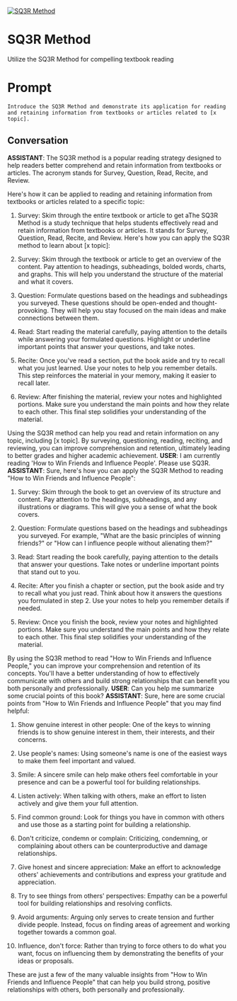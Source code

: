 
[![ SQ3R Method](https://flow-prompt-covers.s3.us-west-1.amazonaws.com/icon/futuristic/futu_1.png)]()
#  SQ3R Method 
Utilize the SQ3R Method for compelling textbook reading

# Prompt

```
Introduce the SQ3R Method and demonstrate its application for reading and retaining information from textbooks or articles related to [x topic].
```

## Conversation

**ASSISTANT**: The SQ3R method is a popular reading strategy designed to help readers better comprehend and retain information from textbooks or articles. The acronym stands for Survey, Question, Read, Recite, and Review.



Here's how it can be applied to reading and retaining information from textbooks or articles related to a specific topic:



1. Survey: Skim through the entire textbook or article to get aThe SQ3R Method is a study technique that helps students effectively read and retain information from textbooks or articles. It stands for Survey, Question, Read, Recite, and Review. Here's how you can apply the SQ3R method to learn about [x topic]:



1. Survey: Skim through the textbook or article to get an overview of the content. Pay attention to headings, subheadings, bolded words, charts, and graphs. This will help you understand the structure of the material and what it covers.



2. Question: Formulate questions based on the headings and subheadings you surveyed. These questions should be open-ended and thought-provoking. They will help you stay focused on the main ideas and make connections between them.



3. Read: Start reading the material carefully, paying attention to the details while answering your formulated questions. Highlight or underline important points that answer your questions, and take notes.



4. Recite: Once you've read a section, put the book aside and try to recall what you just learned. Use your notes to help you remember details. This step reinforces the material in your memory, making it easier to recall later.



5. Review: After finishing the material, review your notes and highlighted portions. Make sure you understand the main points and how they relate to each other. This final step solidifies your understanding of the material.



Using the SQ3R method can help you read and retain information on any topic, including [x topic]. By surveying, questioning, reading, reciting, and reviewing, you can improve comprehension and retention, ultimately leading to better grades and higher academic achievement.
**USER**: I am currently reading 'How to Win Friends and Influence People'. Please use SQ3R.
**ASSISTANT**: Sure, here's how you can apply the SQ3R Method to reading "How to Win Friends and Influence People":



1. Survey: Skim through the book to get an overview of its structure and content. Pay attention to the headings, subheadings, and any illustrations or diagrams. This will give you a sense of what the book covers.



2. Question: Formulate questions based on the headings and subheadings you surveyed. For example, "What are the basic principles of winning friends?" or "How can I influence people without alienating them?"



3. Read: Start reading the book carefully, paying attention to the details that answer your questions. Take notes or underline important points that stand out to you.



4. Recite: After you finish a chapter or section, put the book aside and try to recall what you just read. Think about how it answers the questions you formulated in step 2. Use your notes to help you remember details if needed.



5. Review: Once you finish the book, review your notes and highlighted portions. Make sure you understand the main points and how they relate to each other. This final step solidifies your understanding of the material.



By using the SQ3R method to read "How to Win Friends and Influence People," you can improve your comprehension and retention of its concepts. You'll have a better understanding of how to effectively communicate with others and build strong relationships that can benefit you both personally and professionally.
**USER**: Can you help me summarize some crucial points of this book?
**ASSISTANT**: Sure, here are some crucial points from "How to Win Friends and Influence People" that you may find helpful:



1. Show genuine interest in other people: One of the keys to winning friends is to show genuine interest in them, their interests, and their concerns.



2. Use people's names: Using someone's name is one of the easiest ways to make them feel important and valued.



3. Smile: A sincere smile can help make others feel comfortable in your presence and can be a powerful tool for building relationships.



4. Listen actively: When talking with others, make an effort to listen actively and give them your full attention.



5. Find common ground: Look for things you have in common with others and use those as a starting point for building a relationship.



6. Don't criticize, condemn or complain: Criticizing, condemning, or complaining about others can be counterproductive and damage relationships.



7. Give honest and sincere appreciation: Make an effort to acknowledge others' achievements and contributions and express your gratitude and appreciation.



8. Try to see things from others' perspectives: Empathy can be a powerful tool for building relationships and resolving conflicts.



9. Avoid arguments: Arguing only serves to create tension and further divide people. Instead, focus on finding areas of agreement and working together towards a common goal.



10. Influence, don't force: Rather than trying to force others to do what you want, focus on influencing them by demonstrating the benefits of your ideas or proposals.



These are just a few of the many valuable insights from "How to Win Friends and Influence People" that can help you build strong, positive relationships with others, both personally and professionally.


